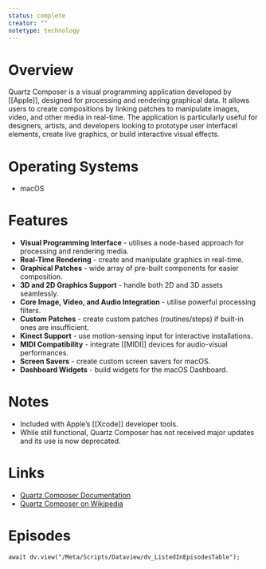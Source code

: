 ```yaml
---
status: complete
creator: ""
notetype: technology
---
```

# Overview
Quartz Composer is a visual programming application developed by [[Apple]], designed for processing and rendering graphical data. It allows users to create compositions by linking patches to manipulate images, video, and other media in real-time. The application is particularly useful for designers, artists, and developers looking to prototype user interfaceI elements, create live graphics, or build interactive visual effects.

# Operating Systems
- macOS

# Features
- **Visual Programming Interface** - utilises a node-based approach for processing and rendering media.
- **Real-Time Rendering** - create and manipulate graphics in real-time.
- **Graphical Patches** - wide array of pre-built components for easier composition.
- **3D and 2D Graphics Support** - handle both 2D and 3D assets seamlessly.
- **Core Image, Video, and Audio Integration** - utilise powerful processing filters.
- **Custom Patches** - create custom patches (routines/steps) if built-in ones are insufficient.
- **Kinect Support** - use motion-sensing input for interactive installations.
- **MIDI Compatibility** - integrate [[MIDI]] devices for audio-visual performances.
- **Screen Savers** - create custom screen savers for macOS.
- **Dashboard Widgets** - build widgets for the macOS Dashboard.

# Notes
- Included with Apple’s [[Xcode]] developer tools.
- While still functional, Quartz Composer has not received major updates and its use is now deprecated.

# Links

- [Quartz Composer Documentation](https://developer.apple.com/library/archive/documentation/GraphicsImaging/Conceptual/QuartzComposer/qc_intro/qc_intro.html)
- [Quartz Composer on Wikipedia](https://en.wikipedia.org/wiki/Quartz_Composer)

# Episodes
```dataviewjs
await dv.view("/Meta/Scripts/Dataview/dv_ListedInEpisodesTable");
```
